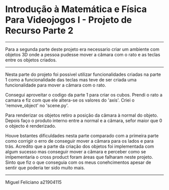 # Introdução à Matemática e Física Para Videojogos I - Projeto de Recurso Parte 2

---

Para a segunda parte deste projeto era necessario criar um ambiente com objetos 3D onde a pessoa pudesse mover a câmara com o rato e as teclas entre os objetos criados.

---

Nesta parte do projeto foi possivel utilizar funcionalidades criadas na parte 1 como a funcionalidade das teclas mas teve de ser criada uma funcionalidade para mover a câmara com o rato.

Consegui aproveitar o codigo da parte 1 para criar os cubos. Prendi o rato a camara e fiz com que ele altera-se os valores do 'axis'. Criei o 'remove_object' no 'scene.py'. 

Para renderizar os objetos retiro a posição da câmara à normal do objeto. Depois faço o produto interno entre a normal e a câmara, sefor maior que 0 o objecto é renderizado.

Houve bstantes dificuldades nesta parte comparado com a primeira parte como corrigir o erro de conseguir mover a câmara para os lados e para trás. Acredito que a parte da criação dos objetos foi implementada com algum sucesso mas conseguir mover a câmara e perceber como se imlpementaria o cross product foram áreas que falharam neste projeto. Sinto que fiz o que conseguia com os meus conehcimentos apesar de sentir que poderia ter sido muito mais.

---

Miguel Feliciano a21904115












